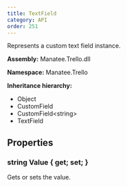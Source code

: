 ```yaml
---
title: TextField
category: API
order: 251
---
```


Represents a custom text field instance.

**Assembly:** Manatee.Trello.dll

**Namespace:** Manatee.Trello

**Inheritance hierarchy:**

- Object
- CustomField
- CustomField&lt;string&gt;
- TextField

## Properties

### string Value { get; set; }

Gets or sets the value.

